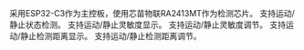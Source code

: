 采用ESP32-C3作为主控板，使用芯苗物联RA2413MT作为检测芯片。
支持运动/静止状态检测。
支持运动/静止灵敏度显示。
支持运动/静止灵敏度调节。
支持运动/静止检测距离显示。
支持运动/静止检测距离调节。
